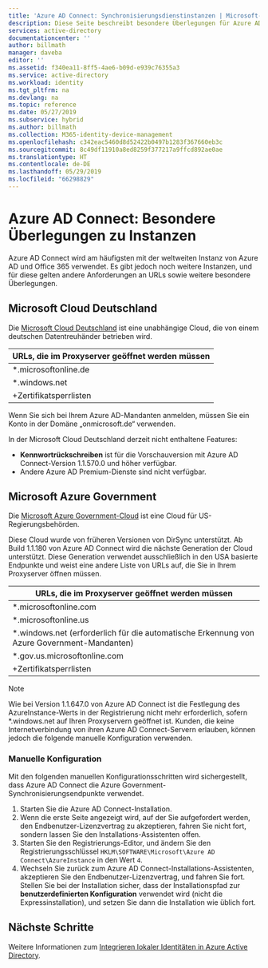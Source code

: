 ```yaml
---
title: 'Azure AD Connect: Synchronisierungsdienstinstanzen | Microsoft-Dokumentation'
description: Diese Seite beschreibt besondere Überlegungen für Azure AD-Instanzen.
services: active-directory
documentationcenter: ''
author: billmath
manager: daveba
editor: ''
ms.assetid: f340ea11-8ff5-4ae6-b09d-e939c76355a3
ms.service: active-directory
ms.workload: identity
ms.tgt_pltfrm: na
ms.devlang: na
ms.topic: reference
ms.date: 05/27/2019
ms.subservice: hybrid
ms.author: billmath
ms.collection: M365-identity-device-management
ms.openlocfilehash: c342eac5460d8d52422b0497b1283f367660eb3c
ms.sourcegitcommit: 8c49df11910a8ed8259f377217a9ffcd892ae0ae
ms.translationtype: HT
ms.contentlocale: de-DE
ms.lasthandoff: 05/29/2019
ms.locfileid: "66298829"
---
```

# <a name="azure-ad-connect-special-considerations-for-instances"></a>Azure AD Connect: Besondere Überlegungen zu Instanzen
Azure AD Connect wird am häufigsten mit der weltweiten Instanz von Azure AD und Office 365 verwendet. Es gibt jedoch noch weitere Instanzen, und für diese gelten andere Anforderungen an URLs sowie weitere besondere Überlegungen.

## <a name="microsoft-cloud-germany"></a>Microsoft Cloud Deutschland
Die [Microsoft Cloud Deutschland](https://www.microsoft.de/cloud-deutschland) ist eine unabhängige Cloud, die von einem deutschen Datentreuhänder betrieben wird.

| URLs, die im Proxyserver geöffnet werden müssen |
| --- |
| \*.microsoftonline.de |
| \*.windows.net |
| +Zertifikatsperrlisten |

Wenn Sie sich bei Ihrem Azure AD-Mandanten anmelden, müssen Sie ein Konto in der Domäne „onmicrosoft.de“ verwenden.

In der Microsoft Cloud Deutschland derzeit nicht enthaltene Features:

* **Kennwortrückschreiben** ist für die Vorschauversion mit Azure AD Connect-Version 1.1.570.0 und höher verfügbar.
* Andere Azure AD Premium-Dienste sind nicht verfügbar.

## <a name="microsoft-azure-government"></a>Microsoft Azure Government
Die [Microsoft Azure Government-Cloud](https://azure.microsoft.com/features/gov/) ist eine Cloud für US-Regierungsbehörden.

Diese Cloud wurde von früheren Versionen von DirSync unterstützt. Ab Build 1.1.180 von Azure AD Connect wird die nächste Generation der Cloud unterstützt. Diese Generation verwendet ausschließlich in den USA basierte Endpunkte und weist eine andere Liste von URLs auf, die Sie in Ihrem Proxyserver öffnen müssen.

| URLs, die im Proxyserver geöffnet werden müssen |
| --- |
| \*.microsoftonline.com |
| \*.microsoftonline.us |
| \*.windows.net (erforderlich für die automatische Erkennung von Azure Government-Mandanten) |
| \*.gov.us.microsoftonline.com |
| +Zertifikatsperrlisten |

> [!NOTE]
> Wie bei Version 1.1.647.0 von Azure AD Connect ist die Festlegung des AzureInstance-Werts in der Registrierung nicht mehr erforderlich, sofern *.windows.net auf Ihren Proxyservern geöffnet ist. Kunden, die keine Internetverbindung von ihren Azure AD Connect-Servern erlauben, können jedoch die folgende manuelle Konfiguration verwenden.

### <a name="manual-configuration"></a>Manuelle Konfiguration

Mit den folgenden manuellen Konfigurationsschritten wird sichergestellt, dass Azure AD Connect die Azure Government-Synchronisierungsendpunkte verwendet.

1. Starten Sie die Azure AD Connect-Installation.
2. Wenn die erste Seite angezeigt wird, auf der Sie aufgefordert werden, den Endbenutzer-Lizenzvertrag zu akzeptieren, fahren Sie nicht fort, sondern lassen Sie den Installations-Assistenten offen.
3. Starten Sie den Registrierungs-Editor, und ändern Sie den Registrierungsschlüssel `HKLM\SOFTWARE\Microsoft\Azure AD Connect\AzureInstance` in den Wert `4`.
4. Wechseln Sie zurück zum Azure AD Connect-Installations-Assistenten, akzeptieren Sie den Endbenutzer-Lizenzvertrag, und fahren Sie fort. Stellen Sie bei der Installation sicher, dass der Installationspfad zur **benutzerdefinierten Konfiguration** verwendet wird (nicht die Expressinstallation), und setzen Sie dann die Installation wie üblich fort.

## <a name="next-steps"></a>Nächste Schritte
Weitere Informationen zum [Integrieren lokaler Identitäten in Azure Active Directory](whatis-hybrid-identity.md).
